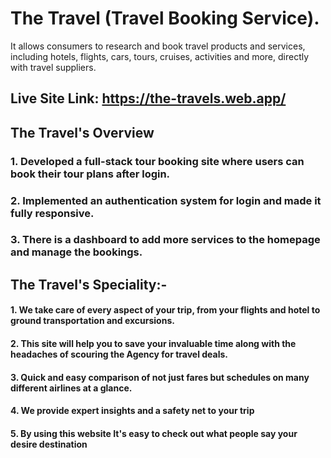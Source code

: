 # The Travel (Travel Booking Service).
It allows consumers to research and book travel products and services, including hotels, flights, cars, tours, cruises, activities and more, directly with travel suppliers. 

## Live Site Link: https://the-travels.web.app/
## The Travel's Overview
### 1. Developed a full-stack tour booking site where users can book their tour plans after login.
### 2. Implemented an authentication system for login and made it fully responsive.
### 3. There is a dashboard to add more services to the homepage and manage the bookings.

## The Travel's Speciality:-
#### 1. We take care of every aspect of your trip, from your flights and hotel to ground transportation and excursions.

#### 2. This site will help you to save your invaluable time along with the headaches of scouring the Agency for travel deals. 

#### 3. Quick and easy comparison of not just fares but schedules on many different airlines at a glance.

#### 4. We provide expert insights and a safety net to your trip 

#### 5. By using this website It's easy to check out what people say your desire destination


